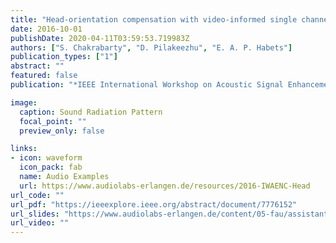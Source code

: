 ```yaml
---
title: "Head-orientation compensation with video-informed single channel speech enhancement"
date: 2016-10-01
publishDate: 2020-04-11T03:59:53.719983Z
authors: ["S. Chakrabarty", "D. Pilakeezhu", "E. A. P. Habets"]
publication_types: ["1"]
abstract: ""
featured: false
publication: "*IEEE International Workshop on Acoustic Signal Enhancement (IWAENC)*"

image:
  caption: Sound Radiation Pattern 
  focal_point: ""
  preview_only: false

links:
- icon: waveform
  icon_pack: fab
  name: Audio Examples
  url: https://www.audiolabs-erlangen.de/resources/2016-IWAENC-Head
url_code: ""
url_pdf: "https://ieeexplore.ieee.org/abstract/document/7776152"
url_slides: "https://www.audiolabs-erlangen.de/content/05-fau/assistant/00-chakrabarty/01-publications/2016head/IWAENC_2016_talk.pdf"
url_video: ""
---
```


